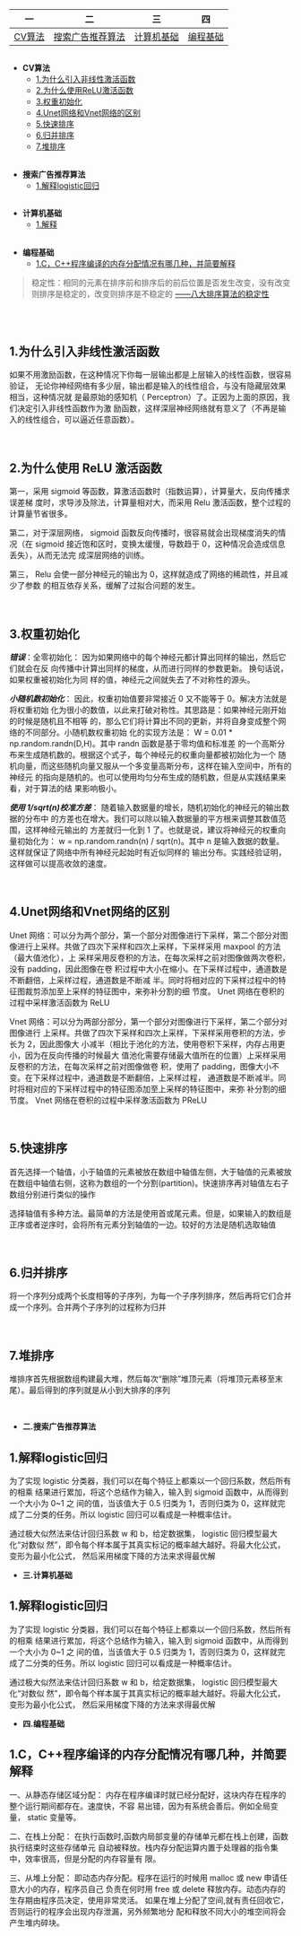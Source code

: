 | 一 | 二 | 三  | 四 |
|:--:|:--:|:--:|:--:|
|[CV算法](#CV)|[搜索广告推荐算法](#SearchAdvertiseRecommend)|[计算机基础](#BasicComputerKnowledge)|[编程基础](#BasicProgrammingKnowledge)

<h2 id="CV"></h2>

* **CV算法**
    * [1.为什么引入非线性激活函数](#1为什么引入非线性激活函数)
    * [2.为什么使用ReLU激活函数](#2为什么使用ReLU激活函数)
    * [3.权重初始化](#3权重初始化)
    * [4.Unet网络和Vnet网络的区别](#4Unet网络和Vnet网络的区别)
    * [5.快速排序](#5快速排序)
    * [6.归并排序](#6归并排序)
    * [7.堆排序](#7堆排序)

<h2 id="SearchAdvertiseRecommend"></h2>

* **搜索广告推荐算法**
    * [1.解释logistic回归](#1解释logistic回归)
    
<h2 id="BasicComputerKnowledge"></h2>

* **计算机基础**
    * [1.解释](#1解释)
    
<h2 id="BasicProgrammingKnowledge"></h2>

* **编程基础**
    * [1.C，C++程序编译的内存分配情况有哪几种，并简要解释](#1C，C++程序编译的内存分配情况有哪几种，并简要解释)

> 稳定性：相同的元素在排序前和排序后的前后位置是否发生改变，没有改变则排序是稳定的，改变则排序是不稳定的 [——八大排序算法的稳定性](https://www.cnblogs.com/codingmylife/archive/2012/10/21/2732980.html)

<br>
<br>

## 1.为什么引入非线性激活函数

如果不用激励函数，在这种情况下你每一层输出都是上层输入的线性函数，很容易验证，
无论你神经网络有多少层，输出都是输入的线性组合，与没有隐藏层效果相当，这种情况就
是最原始的感知机（ Perceptron）了。正因为上面的原因，我们决定引入非线性函数作为激
励函数，这样深层神经网络就有意义了（不再是输入的线性组合，可以逼近任意函数）。

<br>

## 2.为什么使用 ReLU 激活函数

第一，采用 sigmoid 等函数，算激活函数时（指数运算），计算量大，反向传播求误差梯
度时，求导涉及除法，计算量相对大，而采用 Relu 激活函数，整个过程的计算量节省很多。

第二，对于深层网络， sigmoid 函数反向传播时，很容易就会出现梯度消失的情况（在
sigmoid 接近饱和区时，变换太缓慢，导数趋于 0，这种情况会造成信息丢失），从而无法完
成深层网络的训练。

第三， Relu 会使一部分神经元的输出为 0，这样就造成了网络的稀疏性，并且减少了参数
的相互依存关系，缓解了过拟合问题的发生。


<br>

## 3.权重初始化

***错误***：全零初始化： 因为如果网络中的每个神经元都计算出同样的输出，然后它们就会在反
向传播中计算出同样的梯度，从而进行同样的参数更新。 换句话说，如果权重被初始化为同
样的值，神经元之间就失去了不对称性的源头。

***小随机数初始化***： 因此，权重初始值要非常接近 0 又不能等于 0。解决方法就是将权重初始
化为很小的数值，以此来打破对称性。其思路是：如果神经元刚开始的时候是随机且不相等
的，那么它们将计算出不同的更新，并将自身变成整个网络的不同部分。小随机数权重初始
化的实现方法是： W = 0.01 * np.random.randn(D,H)。其中 randn 函数是基于零均值和标准差
的一个高斯分布来生成随机数的。根据这个式子，每个神经元的权重向量都被初始化为一个
随机向量，而这些随机向量又服从一个多变量高斯分布，这样在输入空间中，所有的神经元
的指向是随机的。也可以使用均匀分布生成的随机数，但是从实践结果来看，对于算法的结
果影响极小。

***使用 1/sqrt(n)校准方差***： 随着输入数据量的增长，随机初始化的神经元的输出数据的分布中
的方差也在增大。我们可以除以输入数据量的平方根来调整其数值范围，这样神经元输出的
方差就归一化到 1 了。也就是说，建议将神经元的权重向量初始化为： w = np.random.randn(n)
/ sqrt(n)。其中 n 是输入数据的数量。这样就保证了网络中所有神经元起始时有近似同样的
输出分布。实践经验证明，这样做可以提高收敛的速度。

<br>

## 4.Unet网络和Vnet网络的区别

Unet 网络：可以分为两个部分，第一个部分对图像进行下采样，第二个部分对图像进行上采样。共做了四次下采样和四次上采样，下采样采用 maxpool 的方法（最大值池化），上
采样采用反卷积的方法，在每次采样之前对图像做两次卷积，没有 padding，因此图像在卷
积过程中大小在缩小。在下采样过程中，通道数是不断翻倍，上采样过程，通道数是不断减
半。同时将相对应的下采样过程中的特征图裁剪添加至上采样的特征图中，来弥补分割的细
节度。 Unet 网络在卷积的过程中采样激活函数为 ReLU

Vnet 网络：可以分为两部分部分，第一个部分对图像进行下采样，第二个部分对图像进行
上采样。共做了四次下采样和四次上采样，下采样采用卷积的方法，步长为 2，因此图像大
小减半（相比于池化的方法，使用卷积下采样，内存占用更小，因为在反向传播的时候最大
值池化需要存储最大值所在的位置）上采样采用反卷积的方法，在每次采样之前对图像做卷
积，使用了 padding，图像大小不变。在下采样过程中，通道数是不断翻倍，上采样过程，
通道数是不断减半。同时将相对应的下采样过程中的特征图添加至上采样的特征图中，来弥
补分割的细节度。 Vnet 网络在卷积的过程中采样激活函数为 PReLU

<br>

## 5.快速排序

首先选择一个轴值，小于轴值的元素被放在数组中轴值左侧，大于轴值的元素被放在数组中轴值右侧，这称为数组的一个分割(partition)。快速排序再对轴值左右子数组分别进行类似的操作

选择轴值有多种方法。最简单的方法是使用首或尾元素。但是，如果输入的数组是正序或者逆序时，会将所有元素分到轴值的一边。较好的方法是随机选取轴值

<br>

## 6.归并排序

将一个序列分成两个长度相等的子序列，为每一个子序列排序，然后再将它们合并成一个序列。合并两个子序列的过程称为归并


<br>

## 7.堆排序

堆排序首先根据数组构建最大堆，然后每次“删除”堆顶元素（将堆顶元素移至末尾）。最后得到的序列就是从小到大排序的序列


<br>

* **二.搜索广告推荐算法**

## 1.解释logistic回归

为了实现 logistic 分类器，我们可以在每个特征上都乘以一个回归系数，然后所有的相乘
结果进行累加，将这个总结作为输入，输入到 sigmoid 函数中，从而得到一个大小为 0~1 之
间的值，当该值大于 0.5 归类为 1，否则归类为 0，这样就完成了二分类的任务。所以 logistic
回归可以看成是一种概率估计。

通过极大似然法来估计回归系数 w 和 b，给定数据集， logistic 回归模型最大化“对数似
然”，即令每个样本属于其真实标记的概率越大越好。将最大化公式，变形为最小化公式，
然后采用梯度下降的方法来求得最优解

* **三.计算机基础**

## 1.解释logistic回归

为了实现 logistic 分类器，我们可以在每个特征上都乘以一个回归系数，然后所有的相乘
结果进行累加，将这个总结作为输入，输入到 sigmoid 函数中，从而得到一个大小为 0~1 之
间的值，当该值大于 0.5 归类为 1，否则归类为 0，这样就完成了二分类的任务。所以 logistic
回归可以看成是一种概率估计。

通过极大似然法来估计回归系数 w 和 b，给定数据集， logistic 回归模型最大化“对数似
然”，即令每个样本属于其真实标记的概率越大越好。将最大化公式，变形为最小化公式，
然后采用梯度下降的方法来求得最优解



* **四.编程基础**

## 1.C，C++程序编译的内存分配情况有哪几种，并简要解释

一、从静态存储区域分配：
内存在程序编译时就已经分配好，这块内存在程序的整个运行期间都存在。速度快，不容
易出错，因为有系统会善后。例如全局变量， static 变量等。

二、在栈上分配：
在执行函数时,函数内局部变量的存储单元都在栈上创建，函数执行结束时这些存储单元
自动被释放。栈内存分配运算内置于处理器的指令集中，效率很高，但是分配的内存容量有
限。

三、从堆上分配：
即动态内存分配。程序在运行的时候用 malloc 或 new 申请任意大小的内存，程序员自己
负责在何时用 free 或 delete 释放内存。动态内存的生存期由程序员决定，使用非常灵活。
如果在堆上分配了空间,就有责任回收它，否则运行的程序会出现内存泄漏，另外频繁地分
配和释放不同大小的堆空间将会产生堆内碎块。

